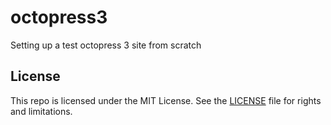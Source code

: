 # octopress3

Setting up a test octopress 3 site from scratch

## License

This repo is licensed under the MIT License. See the [LICENSE](LICENSE.md) file for rights and limitations.
